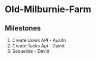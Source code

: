 # Old-Milburnie-Farm

## Milestones 

1) Create Users API - Ausitn
2) Create Tasks Api - David
3) Sequelize - David

